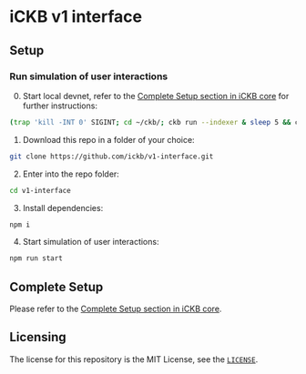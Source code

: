 # iCKB v1 interface

## Setup

### Run simulation of user interactions

0. Start local devnet, refer to the [Complete Setup section in iCKB core](https://github.com/ickb/v1-core/#complete-setup) for further instructions:

```bash
(trap 'kill -INT 0' SIGINT; cd ~/ckb/; ckb run --indexer & sleep 5 && ckb miner)
```

1. Download this repo in a folder of your choice:  

```bash
git clone https://github.com/ickb/v1-interface.git
```

2. Enter into the repo folder:

```bash
cd v1-interface
```

3. Install dependencies:

```bash
npm i
```

4. Start simulation of user interactions:

```bash
npm run start
```

## Complete Setup

Please refer to the [Complete Setup section in iCKB core](https://github.com/ickb/v1-core/#complete-setup).

## Licensing

The license for this repository is the MIT License, see the [`LICENSE`](./LICENSE).
